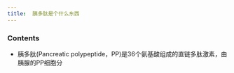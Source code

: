 ```yaml
---
title:  胰多肽是个什么东西
--- 
```


### Contents
- 胰多肽(Pancreatic polypeptide，PP)是36个氨基酸组成的直链多肽激素，由胰腺的PP细胞分

